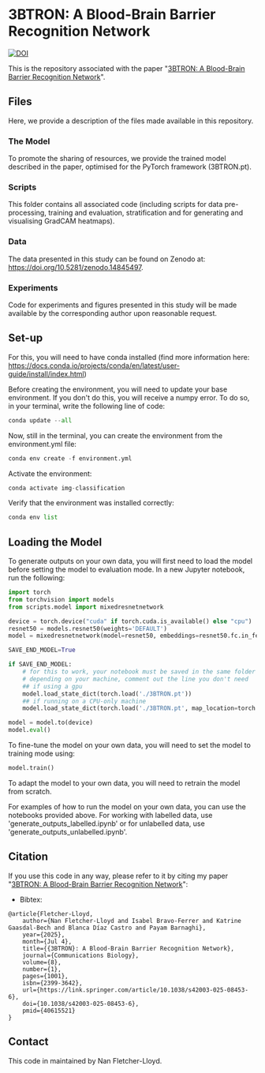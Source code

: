 # 3BTRON: A Blood-Brain Barrier Recognition Network

[![DOI](https://zenodo.org/badge/930454393.svg)](https://doi.org/10.5281/zenodo.15682541)

This is the repository associated with the paper "[3BTRON: A Blood-Brain Barrier Recognition Network](https://doi.org/10.1038/s42003-025-08453-6)". 

## Files

Here, we provide a description of the files made available in this repository.

### The Model

To promote the sharing of resources, we provide the trained model described in the paper, optimised for the PyTorch framework (3BTRON.pt).

### Scripts

This folder contains all associated code (including scripts for data pre-processing, training and evaluation, stratification and for generating and visualising GradCAM heatmaps).

### Data

The data presented in this study can be found on Zenodo at: https://doi.org/10.5281/zenodo.14845497.

### Experiments

Code for experiments and figures presented in this study will be made available by the corresponding author upon reasonable request. 

## Set-up

For this, you will need to have conda installed (find more information here: https://docs.conda.io/projects/conda/en/latest/user-guide/install/index.html)

Before creating the environment, you will need to update your base environment. If you don't do this, you will receive a numpy error. To do so, in your terminal, write the following line of code:
```python
conda update --all
```

Now, still in the terminal, you can create the environment from the environment.yml file:
```python
conda env create -f environment.yml
```

Activate the environment: 
```python
conda activate img-classification
```

Verify that the environment was installed correctly:
```python
conda env list
```

## Loading the Model

To generate outputs on your own data, you will first need to load the model before setting the model to evaluation mode. In a new Jupyter notebook, run the following:
```python
import torch
from torchvision import models
from scripts.model import mixedresnetnetwork

device = torch.device("cuda" if torch.cuda.is_available() else "cpu")
resnet50 = models.resnet50(weights='DEFAULT')
model = mixedresnetnetwork(model=resnet50, embeddings=resnet50.fc.in_features)

SAVE_END_MODEL=True

if SAVE_END_MODEL:
	# for this to work, your notebook must be saved in the same folder as '3BTRON.pt' and the 'scripts' folder.
	# depending on your machine, comment out the line you don't need
    ## if using a gpu
    model.load_state_dict(torch.load('./3BTRON.pt')) 
    ## if running on a CPU-only machine
    model.load_state_dict(torch.load('./3BTRON.pt', map_location=torch.device('cpu'))) 

model = model.to(device)
model.eval()
```
To fine-tune the model on your own data, you will need to set the model to training mode using:
```python
model.train()
```
To adapt the model to your own data, you will need to retrain the model from scratch.

For examples of how to run the model on your own data, you can use the notebooks provided above. For working with labelled data, use 'generate_outputs_labelled.ipynb' or for unlabelled data, use 'generate_outputs_unlabelled.ipynb'.

## Citation

If you use this code in any way, please refer to it by citing my paper "[3BTRON: A Blood-Brain Barrier Recognition Network](https://doi.org/10.1038/s42003-025-08453-6)": 

- Bibtex:
```
@article{Fletcher-Lloyd,
	author={Nan Fletcher-Lloyd and Isabel Bravo-Ferrer and Katrine Gaasdal-Bech and Blanca Díaz Castro and Payam Barnaghi},
	year={2025},
    month={Jul 4},
	title={{3BTRON}: A Blood-Brain Barrier Recognition Network},
	journal={Communications Biology},
	volume={8},
	number={1},
	pages={1001},
	isbn={2399-3642},
	url={https://link.springer.com/article/10.1038/s42003-025-08453-6},
	doi={10.1038/s42003-025-08453-6},
	pmid={40615521}
}
```
## Contact

This code in maintained by Nan Fletcher-Lloyd. 
